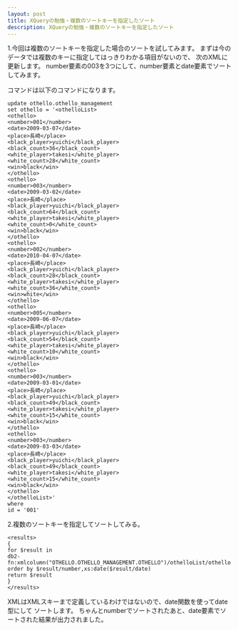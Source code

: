 ```yaml
---
layout: post
title: XQueryの勉強・複数のソートキーを指定したソート
description: XQueryの勉強・複数のソートキーを指定したソート
---
```

1.今回は複数のソートキーを指定した場合のソートを試してみます。
まずは今のデータでは複数のキーに指定してはっきりわかる項目がないので、
次のXMLに更新します。
number要素の003を3つにして、number要素とdate要素でソートしてみます。


コマンドは以下のコマンドになります。

```xquery
update othello.othello_management
set othello = '<othelloList>
<othello>
<number>001</number>
<date>2009-03-07</date>
<place>長崎</place>
<black_player>yuichi</black_player>
<black_count>36</black_count>
<white_player>takesi</white_player>
<white_count>28</white_count>
<win>black</win>
</othello>
<othello>
<number>003</number>
<date>2009-03-02</date>
<place>長崎</place>
<black_player>yuichi</black_player>
<black_count>64</black_count>
<white_player>takesi</white_player>
<white_count>0</white_count>
<win>black</win>
</othello>
<othello>
<number>002</number>
<date>2010-04-07</date>
<place>長崎</place>
<black_player>yuichi</black_player>
<black_count>28</black_count>
<white_player>takesi</white_player>
<white_count>36</white_count>
<win>white</win>
</othello>
<othello>
<number>005</number>
<date>2009-06-07</date>
<place>長崎</place>
<black_player>yuichi</black_player>
<black_count>54</black_count>
<white_player>takesi</white_player>
<white_count>10</white_count>
<win>black</win>
</othello>
<othello>
<number>003</number>
<date>2009-03-01</date>
<place>長崎</place>
<black_player>yuichi</black_player>
<black_count>49</black_count>
<white_player>takesi</white_player>
<white_count>15</white_count>
<win>black</win>
</othello>
<othello>
<number>003</number>
<date>2009-03-03</date>
<place>長崎</place>
<black_player>yuichi</black_player>
<black_count>49</black_count>
<white_player>takesi</white_player>
<white_count>15</white_count>
<win>black</win>
</othello>
</othelloList>'
where
id = '001'
```

2.複数のソートキーを指定してソートしてみる。
```xquery
<results>
{
for $result in
db2-fn:xmlcolumn("OTHELLO.OTHELLO_MANAGEMENT.OTHELLO")/othelloList/othello
order by $result/number,xs:date($result/date)
return $result
}
</results>
```


XMLはXMLスキーまで定義しているわけではないので、date関数を使ってdate型にして
ソートします。
ちゃんとnumberでソートされたあと、date要素でソートされた結果が出力されました。
